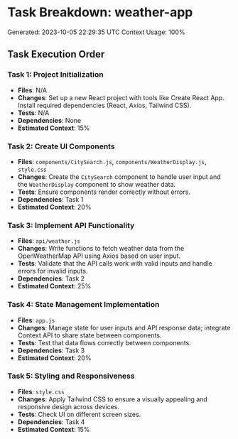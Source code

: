 # Task Breakdown: weather-app
Generated: 2023-10-05 22:29:35 UTC
Context Usage: 100%

## Task Execution Order

### Task 1: Project Initialization
- **Files**: N/A
- **Changes**: Set up a new React project with tools like Create React App. Install required dependencies (React, Axios, Tailwind CSS).
- **Tests**: N/A
- **Dependencies**: None
- **Estimated Context**: 15%

### Task 2: Create UI Components
- **Files**: `components/CitySearch.js`, `components/WeatherDisplay.js`, `style.css`
- **Changes**: Create the `CitySearch` component to handle user input and the `WeatherDisplay` component to show weather data.
- **Tests**: Ensure components render correctly without errors.
- **Dependencies**: Task 1
- **Estimated Context**: 20%

### Task 3: Implement API Functionality
- **Files**: `api/weather.js`
- **Changes**: Write functions to fetch weather data from the OpenWeatherMap API using Axios based on user input.
- **Tests**: Validate that the API calls work with valid inputs and handle errors for invalid inputs.
- **Dependencies**: Task 2
- **Estimated Context**: 25%

### Task 4: State Management Implementation
- **Files**: `app.js`
- **Changes**: Manage state for user inputs and API response data; integrate Context API to share state between components.
- **Tests**: Test that data flows correctly between components.
- **Dependencies**: Task 3
- **Estimated Context**: 20%

### Task 5: Styling and Responsiveness
- **Files**: `style.css`
- **Changes**: Apply Tailwind CSS to ensure a visually appealing and responsive design across devices.
- **Tests**: Check UI on different screen sizes.
- **Dependencies**: Task 4
- **Estimated Context**: 15%
```